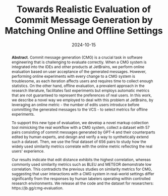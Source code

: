 ---
title: "Towards Realistic Evaluation of Commit Message Generation by Matching Online and Offline Settings"
authors: '<i>Petr Tsvetkov, Aleksandra Eliseeva, Danny Dig, Alexander Bezzubov, Yaroslav Golubev, Timofey Bryksin, and Yaroslav Zharov</i>'
status: "preprint"
collection: publications
permalink: /publications/2024-10-15-cmg-evaluation
date: 2024-10-15
venue: "<b>arXiv</b>"
pdf: 'https://arxiv.org/abs/2410.12046'
data: 'https://huggingface.co/collections/JetBrains-Research/commit-message-generation-evaluation-664a96940e5395fb52c202c5'
tool: 'https://huggingface.co/spaces/JetBrains-Research/commit-message-editing'
counter_id: 'P14'
abstract: "<p><b>Abstract</b>. Commit message generation (CMG) is a crucial task in software engineering that is challenging to evaluate correctly. When a CMG system is integrated into the IDEs and other products at JetBrains, we perform online evaluation based on user acceptance of the generated messages. However, performing online experiments with every change to a CMG system is troublesome, as each iteration affects users and requires time to collect enough statistics. On the other hand, offline evaluation, a prevalent approach in the research literature, facilitates fast experiments but employs automatic metrics that are not guaranteed to represent the preferences of real users. In this work, we describe a novel way we employed to deal with this problem at JetBrains, by leveraging an online metric - the number of edits users introduce before committing the generated messages to the VCS - to select metrics for offline experiments.</p><p>To support this new type of evaluation, we develop a novel markup collection tool mimicking the real workflow with a CMG system, collect a dataset with 57 pairs consisting of commit messages generated by GPT-4 and their counterparts edited by human experts, and design and verify a way to synthetically extend such a dataset. Then, we use the final dataset of 656 pairs to study how the widely used similarity metrics correlate with the online metric reflecting the real users' experience.</p><p>Our results indicate that edit distance exhibits the highest correlation, whereas commonly used similarity metrics such as BLEU and METEOR demonstrate low correlation. This contradicts the previous studies on similarity metrics for CMG, suggesting that user interactions with a CMG system in real-world settings differ significantly from the responses by human labelers operating within controlled research environments. We release all the code and the dataset for researchers: https://jb.gg/cmg-evaluation.</p>"
---